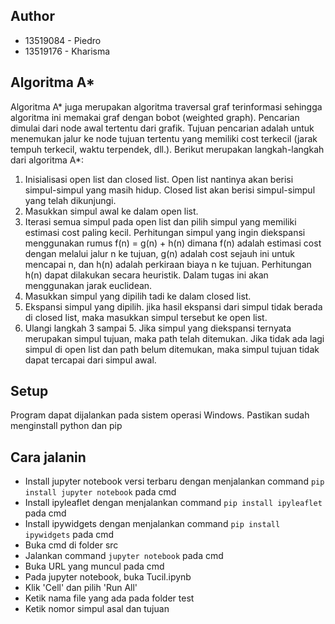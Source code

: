 ## Author
- 13519084 - Piedro
- 13519176 - Kharisma

## Algoritma A*
Algoritma A* juga merupakan algoritma traversal graf terinformasi sehingga algoritma ini memakai graf dengan bobot (weighted graph). Pencarian dimulai dari node awal tertentu dari grafik. Tujuan pencarian adalah untuk menemukan jalur ke node tujuan tertentu yang memiliki cost terkecil (jarak tempuh terkecil, waktu terpendek, dll.). Berikut merupakan langkah-langkah dari algoritma A*:
1. Inisialisasi open list dan closed list. Open list nantinya akan berisi simpul-simpul yang masih hidup. Closed list akan berisi simpul-simpul yang telah dikunjungi.
2. Masukkan simpul awal ke dalam open list.
3. Iterasi semua simpul pada open list dan pilih simpul yang memiliki estimasi cost paling kecil. Perhitungan simpul yang ingin diekspansi menggunakan rumus f(n) = g(n) + h(n) dimana f(n) adalah estimasi cost dengan melalui jalur n ke tujuan, g(n) adalah cost sejauh ini untuk mencapai n, dan h(n) adalah perkiraan biaya n ke tujuan. Perhitungan h(n) dapat dilakukan secara heuristik. Dalam tugas ini akan menggunakan jarak euclidean. 
4. Masukkan simpul yang dipilih tadi ke dalam closed list.
5. Ekspansi simpul yang dipilih. jika hasil ekspansi dari simpul tidak berada di closed list, maka masukkan simpul tersebut ke open list.
6. Ulangi langkah 3 sampai 5. Jika simpul yang diekspansi ternyata merupakan simpul tujuan, maka path telah ditemukan. Jika tidak ada lagi simpul di open list dan path belum ditemukan, maka simpul tujuan tidak dapat tercapai dari simpul awal.

## Setup
Program dapat dijalankan pada sistem operasi Windows. Pastikan sudah menginstall python dan pip

## Cara jalanin
- Install jupyter notebook versi terbaru dengan menjalankan command `pip install jupyter notebook` pada cmd
- Install ipyleaflet dengan menjalankan command `pip install ipyleaflet` pada cmd
- Install ipywidgets dengan menjalankan command `pip install ipywidgets` pada cmd
- Buka cmd di folder src
- Jalankan command `jupyter notebook` pada cmd
- Buka URL yang muncul pada cmd
- Pada jupyter notebook, buka Tucil.ipynb
- Klik 'Cell' dan pilih 'Run All'
- Ketik nama file yang ada pada folder test
- Ketik nomor simpul asal dan tujuan
